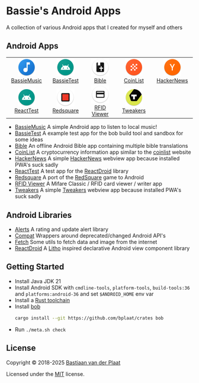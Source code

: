 # Bassie's Android Apps

A collection of various Android apps that I created for myself and others

## Android Apps

<table>
<tr>
<td width="120" align="center">
<a href="bin/bassiemusic/">
    <img src="bin/bassiemusic/res/mipmap-xxxhdpi/ic_launcher.png" alt="BassieMusic icon" width="48" height="48"/><br/>
    BassieMusic
</a>
</td>
<td width="120" align="center">
<a href="bin/bassietest/">
    <img src="bin/bassietest/res/mipmap-xxxhdpi/ic_launcher.png" alt="BassieTest icon" width="48" height="48"/><br/>
    BassieTest
</a>
</td>
<td width="120" align="center">
<a href="bin/bible/">
    <img src="bin/bible/res/mipmap-xxxhdpi/ic_launcher.png" alt="Bible icon" width="48" height="48"/><br/>
    Bible
</a>
</td>
<td width="120" align="center">
<a href="bin/coinlist/">
    <img src="bin/coinlist/res/mipmap-xxxhdpi/ic_launcher.png" alt="CoinList icon" width="48" height="48"/><br/>
    CoinList
</a>
</td>
<td width="120" align="center">
<a href="bin/hackernews/">
    <img src="bin/hackernews/res/mipmap-xxxhdpi/ic_launcher.png" alt="HackerNews icon" width="48" height="48"/><br/>
    HackerNews
</a>
</td>
</tr>
<tr>
<td width="120" align="center">
<a href="bin/reacttest/">
    <img src="bin/bassietest/res/mipmap-xxxhdpi/ic_launcher.png" alt="ReactTest icon" width="48" height="48"/><br/>
    ReactTest
</a>
</td>
<td width="120" align="center">
<a href="bin/redsquare/">
    <img src="bin/redsquare/res/mipmap-xxxhdpi/ic_launcher.png" alt="Redsquare icon" width="48" height="48"/><br/>
    Redsquare
</a>
</td>
<td width="120" align="center">
<a href="bin/rfidviewer/">
    <img src="bin/rfidviewer/res/mipmap-xxxhdpi/ic_launcher.png" alt="RFID Viewer icon" width="48" height="48"/><br/>
    RFID Viewer
</a>
</td>
<td width="120" align="center">
<a href="bin/tweakers/">
    <img src="bin/tweakers/res/mipmap-xxxhdpi/ic_launcher.png" alt="Tweakers icon" width="48" height="48"/><br/>
    Tweakers
</a>
</td>
</tr>
</table>

-   [BassieMusic](bin/bassiemusic/) A simple Android app to listen to local music!
-   [BassieTest](bin/bassietest/) A example test app for the bob build tool and sandbox for some ideas
-   [Bible](bin/bible/) An offline Android Bible app containing multiple bible translations
-   [CoinList](bin/coinlist/) A cryptocurrency information app similar to the [coinlist](https://github.com/bplaat/coinlist) website
-   [HackerNews](bin/hackernews/) A simple [HackerNews](https://news.ycombinator.com/) webview app because installed PWA's suck sadly
-   [ReactTest](bin/reacttest/) A test app for the [ReactDroid](lib/reactdroid/) library
-   [Redsquare](bin/redsquare/) A port of the [RedSquare](https://github.com/plaatsoft/redsquare) game to Android
-   [RFID Viewer](bin/rfidviewer/) A Mifare Classic / RFID card viewer / writer app
-   [Tweakers](bin/tweakers/) A simple [Tweakers](https://tweakers.net/) webview app because installed PWA's suck sadly

## Android Libraries

-   [Alerts](lib/alerts/) A rating and update alert library
-   [Compat](lib/compat/) Wrappers around deprecated/changed Android API's
-   [Fetch](lib/fetch/) Some utils to fetch data and image from the internet
-   [ReactDroid](lib/reactdroid/) A [Litho](https://fblitho.com/) inspired declarative Android view component library

## Getting Started

-   Install Java JDK 21
-   Install Android SDK with `cmdline-tools`, `platform-tools`, `build-tools:36` and `platforms:android-36` and set `$ANDROID_HOME` env var
-   Install a [Rust toolchain](https://rustup.rs/)
-   Install [bob](https://github.com/bplaat/crates/tree/master/bin/bob)
    ```sh
    cargo install --git https://github.com/bplaat/crates bob
    ```
-   Run `./meta.sh check`

## License

Copyright © 2018-2025 [Bastiaan van der Plaat](https://github.com/bplaat)

Licensed under the [MIT](LICENSE) license.
